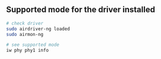 
## Supported mode for the driver installed

```bash
# check driver
sudo airdriver-ng loaded
sudo airmon-ng
```
```bash
# see supported mode
iw phy phy1 info
```